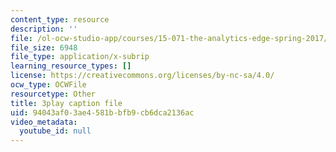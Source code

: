 ```yaml
---
content_type: resource
description: ''
file: /ol-ocw-studio-app/courses/15-071-the-analytics-edge-spring-2017/94043af03ae4581bbfb9cb6dca2136ac_IXwPD4R6V6M.vtt
file_size: 6948
file_type: application/x-subrip
learning_resource_types: []
license: https://creativecommons.org/licenses/by-nc-sa/4.0/
ocw_type: OCWFile
resourcetype: Other
title: 3play caption file
uid: 94043af0-3ae4-581b-bfb9-cb6dca2136ac
video_metadata:
  youtube_id: null
---
```


